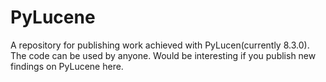 # PyLucene
A repository for publishing work achieved with PyLucen(currently 8.3.0). The code can be used by anyone. Would be interesting if you publish new findings on PyLucene here.
